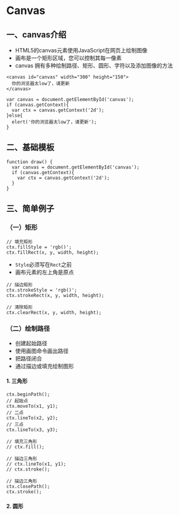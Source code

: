 # Canvas
## 一、canvas介绍
+ HTML5的canvas元素使用JavaScript在网页上绘制图像
+ 画布是一个矩形区域，您可以控制其每一像素
+ canvas 拥有多种绘制路径、矩形、圆形、字符以及添加图像的方法
```
<canvas id="canvas" width="300" height="150">
  你的浏览器太low了，请更新
</canvas>
```
```
var canvas = document.getElementById('canvas');
if (canvas.getContext){
  var ctx = canvas.getContext('2d');
}else{
  elert('你的浏览器太low了，请更新');
}
```
## 二、基础模板
```
function draw() {
  var canvas = document.getElementById('canvas');
  if (canvas.getContext){
    var ctx = canvas.getContext('2d');
  }
}
```
## 三、简单例子
### （一）矩形
```
// 填充矩形
ctx.fillStyle = 'rgb()';
ctx.fillRect(x, y, width, height);
```
+ `Style`必须写在`Rect`之前
+ 画布元素的左上角是原点

```
// 描边矩形
ctx.strokeStyle = 'rgb()';
ctx.strokeRect(x, y, width, height);
```
```
// 清除矩形
ctx.clearRect(x, y, width, height);
```
### （二）绘制路径
+ 创建起始路径
+ 使用画图命令画出路径
+ 把路径闭合
+ 通过描边或填充绘制图形
#### 1. 三角形
```
ctx.beginPath();
// 起始点
ctx.moveTo(x1, y1);
// 二点
ctx.lineTo(x2, y2);
// 三点
ctx.lineTo(x3, y3);

// 填充三角形
// ctx.fill();

// 描边三角形
// ctx.lineTo(x1, y1);
// ctx.stroke();

// 描边三角形
ctx.closePath();
ctx.stroke();
```

#### 2. 圆形
